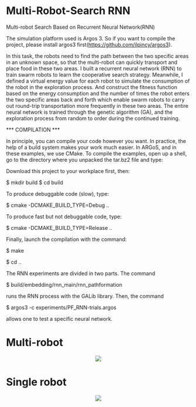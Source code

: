# Multi-Robot-Search RNN
Multi-robot Search Based on Recurrent Neural Network(RNN)

The simulation platform used is Argos 3. So if you want to compile the project, please install argos3 first(https://github.com/ilpincy/argos3).

In this task, the robots need to find the path between the two specific areas in an unknown space, so that the multi-robot can quickly transport and place food in these two areas. I built a recurrent neural network (RNN) to train swarm robots to learn the cooperative search strategy. Meanwhile, I defined a virtual energy value for each robot to simulate the consumption of the robot in the exploration process. And construct the fitness function based on the energy consumption and the number of times the robot enters the two specific areas back and forth which enable swarm robots to carry out round-trip transportation more frequently in these two areas. The entire neural network is trained through the genetic algorithm (GA), and the exploration process from random to order during the continued training.

*** COMPILATION ***

In principle, you can compile your code however you want. In practice,
the help of a build system makes your work much easier. In ARGoS, and
in these examples, we use CMake. To compile the examples, open up a
shell, go to the directory where you unpacked the tar.bz2 file and
type:

Download this project to your workplace first, then:

$ mkdir build
$ cd build

To produce debuggable code (slow), type:

$ cmake -DCMAKE_BUILD_TYPE=Debug ..

To produce fast but not debuggable code, type:

$ cmake -DCMAKE_BUILD_TYPE=Release ..

Finally, launch the compilation with the command:

$ make

$ cd ..

The RNN experiments are divided in two parts. The
command

$ build/embedding/rnn_main/rnn_pathformation

runs the RNN process with the GALib library. Then, the command

$ argos3 -c experiments/PF_RNN-trials.argos

allows one to test a specific neural network.

# Multi-robot
<div align=center><img src="https://user-images.githubusercontent.com/57821839/112744337-da663400-8fd1-11eb-9b0a-06af2323da07.gif"/></div>



# Single robot
<div align=center><img src="https://user-images.githubusercontent.com/57821839/112744361-11d4e080-8fd2-11eb-9e2f-a4060c464394.gif"/></div>


